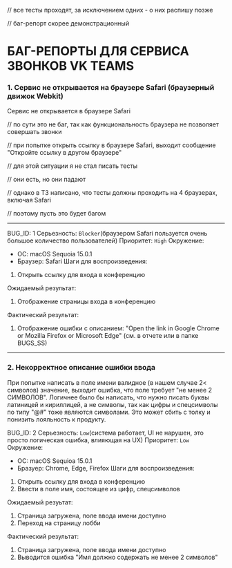 // все тесты проходят, за исключением одних - о них распишу позже

// баг-репорт скорее демонстрационный

# БАГ-РЕПОРТЫ ДЛЯ СЕРВИСА ЗВОНКОВ VK TEAMS

### 1. Сервис не открывается на браузере Safari (браузерный движок Webkit)
Сервис не открывается в браузере Safari

// по сути это не баг, так как функциональность браузера не позволяет совершать звонки

// при попытке открыть ссылку в браузере Safari, выходит сообщение "Откройте ссылку в другом браузере"

// для этой ситуации я не стал писать тесты

// они есть, но они падают

// однако в ТЗ написано, что тесты должны проходить на 4 браузерах, включая Safari

// поэтому пусть это будет багом

---

BUG_ID: 1
Серьезность: `Blocker`(браузером Safari пользуется очень большое количество пользователей)
Приоритет: `High`
Окружение: 
- OC: macOS Sequoia 15.0.1
- Браузер: Safari
Шаги для воспроизведения:
1. Открыть ссылку для входа в конференцию

Ожидаемый результат: 
1. Отображение страницы входа в конференцию

Фактический результат: 
1. Отображение ошибки с описанием: "Open the link in Google Chrome or Mozilla Firefox or Microsoft Edge" (см. в отчете или в папке BUGS_SS)

---

### 2. Некорректное описание ошибки ввода
При попытке написать в поле имени валидное (в нашем случае 2< символов) значение, выходит ошибка, что поле требует "не менее 2 СИМВОЛОВ". Логичнее было бы написать, что нужно писать буквы латиницей и кириллицей, а не символы, так как цифры и спецсимволы по типу "@#" тоже являются символами. Это может сбить с толку и понизить лояльность к продукту.

BUG_ID: 2
Серьезность: `Low`(система работает, UI не нарушен, это просто логическая ошибка, влияющая на UX)
Приоритет: `Low`
Окружение:
- ОС: macOS Sequioa 15.0.1
- Бразуер: Chrome, Edge, Firefox
Шаги для воспроизведения:
1. Открыть ссылку для входа в конференцию
2. Ввести в поле имя, состоящее из цифр, спецсимволов

Ожидаемый резуьтат:
1. Страница загружена, поле ввода имени доступно
2. Переход на страницу лобби

Фактический результат:
1. Страница загружена, поле ввода имени доступно
2. Выводится ошибка "Имя должно содержать не менее 2 символов"